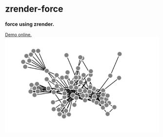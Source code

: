 # zrender-force
### force using zrender.  
[Demo online.](https://yuanzhaokang.github.io/zrender-force/)  
!['force'](./image/force.png)
